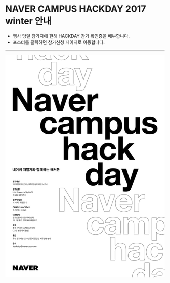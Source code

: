 # NAVER CAMPUS HACKDAY 2017 winter 안내

* 행사 당일 참가자에 한해 HACKDAY 참가 확인증을 배부합니다.
* 포스터를 클릭하면 참가신청 페이지로 이동합니다.

---
<a href="http://naver.me/5ly4kkO1" target="_blank"><img src="/naver-campus-hackday-_online-poster2.jpg"></a>

